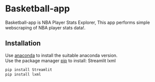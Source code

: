 # Basketball-app

Basketball-app is NBA Player Stats Explorer, This app performs simple webscraping of NBA player stats data!.

## Installation
Use [anaconda](https://anaconda.org/anaconda/readme_renderer) to install the suitable anaconda version.\
Use the package manager [pip](https://pip.pypa.io/en/stable/) to install:
Streamlit
lxml

```bash
pip install Streamlit
pip install lxml
```
